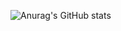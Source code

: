 ![Anurag's GitHub stats](https://github-readme-stats.vercel.app/api?username=anuraghazra&show_icons=true&&theme=transparent)
